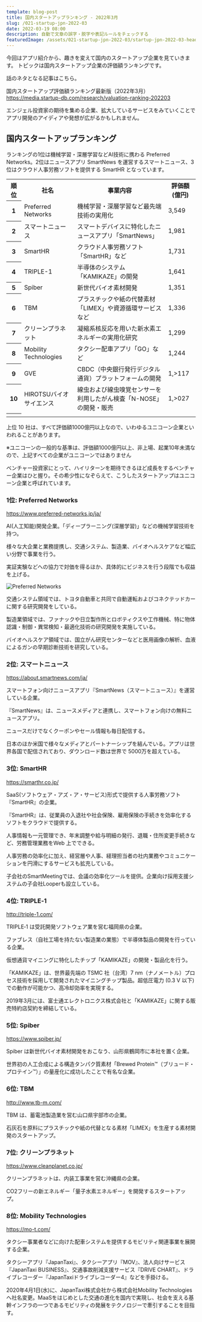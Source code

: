 ```yaml
---
template: blog-post
title: 国内スタートアップランキング - 2022年3月
slug: /021-startup-jpn-2022-03
date: 2022-03-19 08:00
description: 自動で文章の誤字・脱字や表記ルールをチェックする
featuredImage: /assets/021-startup-jpn-2022-03/startup-jpn-2022-03-header.png
---
```


今回はアプリ紹介から、趣きを変えて国内のスタートアップ企業を見ていきます。
トピックは国内スタートアップ企業の評価額ランキングです。

話のネタとなる記事はこちら。

国内スタートアップ評価額ランキング最新版（2022年3月）    
https://media.startup-db.com/research/valuation-ranking-202203

エンジェル投資家の期待を集める企業、拡大しているサービスをみていくことでアプリ開発のアイディアや発想が広がるかもしれません。

## 国内スタートアップランキング

ランキングの1位は機械学習・深層学習などAI技術に携わる Preferred Networks。2位はニュースアプリ SmartNews を運営するスマートニュース、3位はクラウド人事労務ソフトを提供する SmartHR となっています。

<table>
	<tr>
		<th>順位</th>
		<th>社名</th>
		<th>事業内容</th>
		<th>評価額(億円)</th>
	</tr>
	<tr>
		<th>1</th>
		<td>Preferred Networks</td>
		<td>機械学習・深層学習など最先端技術の実用化</td>
		<td>3,549</td>
	</tr>
	<tr>
		<th>2</th>
		<td>スマートニュース</td>
		<td>スマートデバイスに特化したニュースアプリ「SmartNews」</td>
		<td>1,981</td>
	</tr>
	<tr>
		<th>3</th>
		<td>SmartHR</td>
		<td>クラウド人事労務ソフト「SmartHR」など</td>
		<td>1,731</td>
	</tr>
	<tr>
		<th>4</th>
		<td>TRIPLE-1</td>
		<td>半導体のシステム「KAMIKAZE」の開発</td>
		<td>1,641</td>
	</tr>
	<tr>
		<th>5</th>
		<td>Spiber</td>
		<td>新世代バイオ素材開発</td>
		<td>1,351</td>
	</tr>
	<tr>
		<th>6</th>
		<td>TBM</td>
		<td>プラスチックや紙の代替素材「LIMEX」や資源循環サービスなど</td>
		<td>1,336</td>
	</tr>
	<tr>
		<th>7</th>
		<td>クリーンプラネット</td>
		<td>凝縮系核反応を用いた新水素エネルギーの実用化研究</td>
		<td>1,299</td>
	</tr>
	<tr>
		<th>8</th>
		<td>Mobility Technologies</td>
		<td>タクシー配車アプリ「GO」など</td>
		<td>1,244</td>
	</tr>
	<tr>
		<th>9</th>
		<td>GVE</td>
		<td>CBDC（中央銀行発行デジタル通貨）プラットフォームの開発</td>
		<td>1,>117</td>
	</tr>
	<tr>
		<th>10</th>
		<td>HIROTSUバイオサイエンス</td>
		<td>線虫および線虫嗅覚センサーを利用したがん検査「N-NOSE」の開発・販売</td>
		<td>1,>027</td>
	</tr>
	<tr>
		<th></th>
	</tr>
</table>

上位 10 社は、すべて評価額1000億円以上なので、いわゆるユニコーン企業といわれることがあります。

※ユニコーンの一般的な基準は、評価額1000億円以上、非上場、起業10年未満なので、上記すべての企業がユニコーンではありません

ベンチャー投資家にとって、ハイリターンを期待できるほど成長をするベンチャー企業はひと握り。その希少性になぞらえて、こうしたスタートアップはユニコーン企業と呼ばれています。

### 1位: Preferred Networks

https://www.preferred-networks.jp/ja/

AI(人工知能)開発企業。「ディープラーニング(深層学習)」などの機械学習技術を持つ。

様々な大企業と業務提携し、交通システム、製造業、バイオヘルスケアなど幅広い分野で事業を行う。

実証実験などへの協力で対価を得るほか、具体的にビジネスを行う段階でも収益を上げる。

![Preferred Networks](./assets/021-startup-jpn-2022-03/preferred-networks.png)

交通システム領域では、トヨタ自動車と共同で自動運転およびコネクテッドカーに関する研究開発をしている。

製造業領域では、ファナックや日立製作所とロボティクスや工作機械、特に物体認識・制御・異常検知・最適化技術の研究開発を実施している。

バイオヘルスケア領域では、国立がん研究センターなどと医用画像の解析、血液によるガンの早期診断技術を研究している。

### 2位: スマートニュース

https://about.smartnews.com/ja/

スマートフォン向けニュースアプリ『SmartNews（スマートニュース）』を運営している企業。

『SmartNews』は、ニュースメディアと連携し、スマートフォン向けの無料ニュースアプリ。

ニュースだけでなくクーポンやセール情報も毎日配信する。

日本のほか米国で様々なメディアとパートナーシップを結んでいる。アプリは世界各国で配信されており、ダウンロード数は世界で 5000万を超えている。

### 3位: SmartHR

https://smarthr.co.jp/

SaaS(ソフトウェア・アズ・ア・サービス)形式で提供する人事労務ソフト『SmartHR』の企業。

『SmartHR』は、従業員の入退社や社会保険、雇用保険の手続きを効率化するソフトをクラウドで提供する。

人事情報も一元管理でき、年末調整や給与明細の発行、退職・住所変更手続きなど、労務管理業務をWeb 上でできる。

人事労務の効率化に加え、経営層や人事、経理担当者の社内業務やコミュニケーションを円滑にするサービスも拡充している。

子会社のSmartMeetingでは、会議の効率化ツールを提供。企業向け採用支援システムの子会社Looperも設立している。

### 4位: TRIPLE‐1

http://triple-1.com/

TRIPLE‐1 は受託開発ソフトウェア業を営む福岡県の企業。

ファブレス（自社工場を持たない製造業の業態）で半導体製品の開発を行っている企業。

仮想通貨マイニングに特化したチップ「KAMIKAZE」の開発・製品化を行う。

「KAMIKAZE」は、世界最先端の TSMC 社（台湾）7 nm（ナノメートル）プロセス技術を採用して開発されたマイニングチップ製品。超低圧電力 (0.3 V 以下) での動作が可能かつ、高冷却効率を実現する。

2019年3月には、富士通エレクトロニクス株式会社と「KAMIKAZE」に関する販売特約店契約を締結している。

### 5位: Spiber

https://www.spiber.jp/

Spiber は新世代バイオ素材開発をおこなう、山形県鶴岡市に本社を置く企業。

世界初の人工合成による構造タンパク質素材「Brewed Protein™️（ブリュード・プロテイン™️）」の量産化に成功したことで有名な企業。

### 6位: TBM

http://www.tb-m.com/

TBM は、蓄電池製造業を営む山口県宇部市の企業。

石灰石を原料にプラスチックや紙の代替となる素材「LIMEX」を生産する素材開発のスタートアップ。

### 7位: クリーンプラネット

https://www.cleanplanet.co.jp/

クリーンプラネットは、内装工事業を営む沖縄県の企業。

CO2フリーの新エネルギー「量子水素エネルギー」を開発するスタートアップ。

### 8位: Mobility Technologies

https://mo-t.com/

タクシー事業者などに向けた配車システムを提供するモビリティ関連事業を展開する企業。

タクシーアプリ『JapanTaxi』、タクシーアプリ『MOV』、法人向けサービス『JapanTaxi BUSINESS』、交通事故削減支援サービス『DRIVE CHART』、ドライブレコーダー『JapanTaxiドライブレコーダー4』などを手掛ける。

2020年4月1日(水)に、JapanTaxi株式会社から株式会社Mobility Technologiesへ社名変更。MaaSをはじめとした交通の進化を国内で実現し、社会を支える基幹インフラの一つであるモビリティの発展をテクノロジーで牽引することを目指す。
